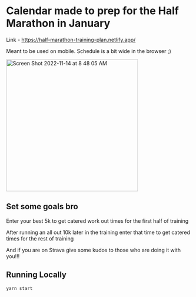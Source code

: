 # Calendar made to prep for the Half Marathon in January

Link - https://half-marathon-training-plan.netlify.app/

Meant to be used on mobile. Schedule is a bit wide in the browser ;)

<img width="358" alt="Screen Shot 2022-11-14 at 8 48 05 AM" src="https://user-images.githubusercontent.com/48895009/201703924-db28e149-5d8e-4586-bdc8-963ef66f74d8.png">

## Set some goals bro

Enter your best 5k to get catered work out times for the first half of training

After running an all out 10k later in the training enter that time to get catered times for the rest of training

And if you are on Strava give some kudos to those who are doing it with you!!!

## Running Locally

`yarn start`
